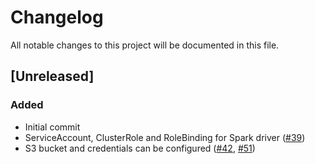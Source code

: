 # Changelog

All notable changes to this project will be documented in this file.

## [Unreleased]

### Added

- Initial commit
- ServiceAccount, ClusterRole and RoleBinding for Spark driver ([#39])
- S3 bucket and credentials can be configured ([#42], [#51])

[#39]: https://github.com/stackabletech/spark-k8s-operator/pull/39
[#42]: https://github.com/stackabletech/spark-k8s-operator/pull/42
[#51]: https://github.com/stackabletech/spark-k8s-operator/pull/51
